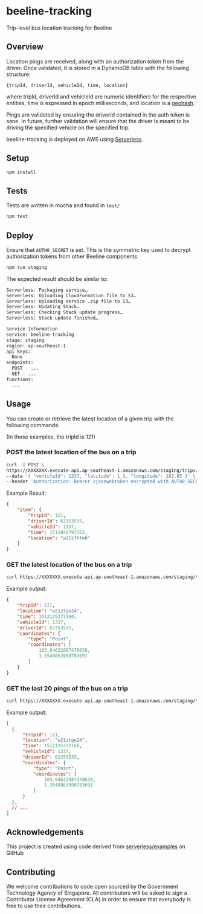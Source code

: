# beeline-tracking

Trip-level bus location tracking for Beeline

## Overview
Location pings are received, along with an authorization token from the driver.
Once validated, it is stored in a DynamoDB table with the following structure:

```
{tripId, driverId, vehicleId, time, location}
```

where tripId, driverId and vehicleId are numeric identifiers for the respective entities, time is expressed in epoch milliseconds, and location is a [geohash](https://en.wikipedia.org/wiki/Geohash).

Pings are validated by ensuring the driverId contained in the auth token is sane.
In future, further validation will ensure that the driver is meant to be driving
the specified vehicle on the specified trip.

beeline-tracking is deployed on AWS using [Serverless](https://serverless.com/).

## Setup

```bash
npm install
```

## Tests
Tests are written in mocha and found in `test/`

```bash
npm test
```

## Deploy
Ensure that `AUTH0_SECRET` is set. This is the symmetric key used to decrypt
authorization tokens from other Beeline components

```bash
npm run staging
```

The expected result should be similar to:

```bash
Serverless: Packaging service…
Serverless: Uploading CloudFormation file to S3…
Serverless: Uploading service .zip file to S3…
Serverless: Updating Stack…
Serverless: Checking Stack update progress…
Serverless: Stack update finished…

Service Information
service: beeline-tracking
stage: staging
region: ap-southeast-1
api keys:
  None
endpoints:
  POST - ...
  GET - ...
functions:
  ...
```

## Usage

You can create or retrieve the latest location of a given trip
with the following commands:

(In these examples, the tripId is 121)

### POST the latest location of the bus on a trip

```bash
curl -X POST \
https://XXXXXXX.execute-api.ap-southeast-1.amazonaws.com/staging/trips/121/pings/latest \
--data '{ "vehicleId": 1337, "latitude": 1.3, "longitude": 103.85 }' \
--header 'Authorization: Bearer <jsonwebtoken encrypted with AUTH0_SECRET: {driverId:62353535}>'
```

Example Result:
```json
{
    "item": {
        "tripId": 121,
        "driverId": 62353535,
        "vehicleId": 1337,
        "time": 1511846793362,
        "location": "w21z7htm0"
    }
}
```

### GET the latest location of the bus on a trip

```bash
curl https://XXXXXXX.execute-api.ap-southeast-1.amazonaws.com/staging/trips/121/pings/latest
```

Example output:
```json
{
    "tripId": 121,
    "location": "w21ztqe24",
    "time": 1512125372160,
    "vehicleId": 1337,
    "driverId": 62353535,
    "coordinates": {
        "type": "Point",
        "coordinates": [
            103.94622087478638,
            1.3540863990783691
        ]
    }
}
```

### GET the last 20 pings of the bus on a trip

```bash
curl https://XXXXXXX.execute-api.ap-southeast-1.amazonaws.com/staging/trips/121/pings?limit=20
```

Example output:
```json
[
  {
      "tripId": 121,
      "location": "w21ztqe24",
      "time": 1512125372160,
      "vehicleId": 1337,
      "driverId": 62353535,
      "coordinates": {
          "type": "Point",
          "coordinates": [
              103.94622087478638,
              1.3540863990783691
          ]
      }
  },
  // ...
]
```


## Acknowledgements
This project is created using code derived from [serverless/examples](https://github.com/serverless/examples/blob/master/aws-node-rest-api-with-dynamodb/)
on GitHub

## Contributing
We welcome contributions to code open sourced by the Government Technology Agency of Singapore. All contributors will be asked to sign a Contributor License Agreement (CLA) in order to ensure that everybody is free to use their contributions.
